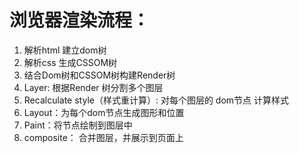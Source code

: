 # 浏览器渲染流程：
1. 解析html 建立dom树
2. 解析css 生成CSSOM树
3. 结合Dom树和CSSOM树构建Render树
4. Layer:  根据Render 树分割多个图层
5.  Recalculate style（样式重计算）:  对每个图层的 dom节点 计算样式
6. Layout：为每个dom节点生成图形和位置
7. Paint：将节点绘制到图层中
8. composite： 合并图层，并展示到页面上

